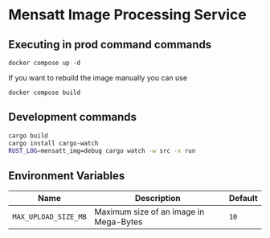 # Mensatt Image Processing Service

## Executing in prod command commands

```
docker compose up -d
```

If you want to rebuild the image manually you can use

```
docker compose build
```

## Development commands

```bash
cargo build
cargo install cargo-watch
RUST_LOG=mensatt_img=debug cargo watch -w src -x run
```

## Environment Variables

| Name                 | Description                            | Default |
| -------------------- | -------------------------------------- | ------- |
| `MAX_UPLOAD_SIZE_MB` | Maximum size of an image in Mega-Bytes | `10`    |
